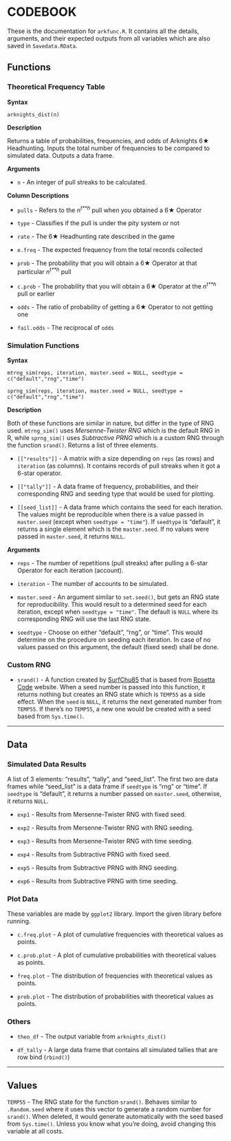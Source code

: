 CODEBOOK
========

These is the documentation for `arkfunc.R`. It contains all the details,
arguments, and their expected outputs from all variables which are also
saved in `Savedata.RData`.

Functions
---------

### Theoretical Frequency Table

**Syntax**

`arknights_dist(n)`

**Description**

Returns a table of probabilities, frequencies, and odds of Arknights 6★
Headhunting. Inputs the total number of frequencies to be compared to
simulated data. Outputs a data frame.

**Arguments**

-   `n` - An integer of pull streaks to be calculated.

**Column Descriptions**

-   `pulls` - Refers to the *n*<sup>*t**h*</sup> pull when you obtained
    a 6★ Operator

-   `type` - Classifies if the pull is under the pity system or not

-   `rate` - The 6★ Headhunting rate described in the game

-   `e.freq` - The expected frequency from the total records collected

-   `prob` - The probability that you will obtain a 6★ Operator at that
    particular *n*<sup>*t**h*</sup> pull

-   `c.prob` - The probability that you will obtain a 6★ Operator at the
    *n*<sup>*t**h*</sup> pull or earlier

-   `odds` - The ratio of probability of getting a 6★ Operator to not
    getting one

-   `fail.odds` - The reciprocal of `odds`

### Simulation Functions

**Syntax**

`mtrng_sim(reps, iteration, master.seed = NULL, seedtype = c("default","rng","time")`

`sprng_sim(reps, iteration, master.seed = NULL, seedtype = c("default","rng","time")`

**Description**

Both of these functions are similar in nature, but differ in the type of
RNG used. `mtrng_sim()` uses *Mersenne-Twister RNG* which is the default
RNG in R, while `sprng_sim()` uses *Subtractive PRNG* which is a custom
RNG through the function `srand()`. Returns a list of three elements.

-   `[["results"]]` - A matrix with a size depending on `reps` (as rows)
    and `iteration` (as columns). It contains records of pull streaks
    when it got a 6-star operator.

-   `[["tally"]]` - A data frame of frequency, probabilities, and their
    corresponding RNG and seeding type that would be used for plotting.

-   `[[seed_list]]` - A data frame which contains the seed for each
    iteration. The values might be reproducible when there is a value
    passed in `master.seed` (except when `seedtype = "time"`). If
    `seedtype` is “default”, it returns a single element which is the
    `master.seed`. If no values were passed in `master.seed`, it returns
    `NULL`.

**Arguments**

-   `reps` - The number of repetitions (pull streaks) after pulling a
    6-star Operator for each iteration (account).

-   `iteration` - The number of accounts to be simulated.

-   `master.seed` - An argument similar to `set.seed()`, but gets an RNG
    state for reproducibility. This would result to a determined seed
    for each iteration, except when `seedtype = "time"`. The default is
    `NULL` where its corresponding RNG will use the last RNG state.

-   `seedtype` - Choose on either “default”, “rng”, or “time”. This
    would determine on the procedure on seeding each iteration. In case
    of no values passed on this argument, the default (fixed seed) shall
    be done.

### Custom RNG

-   `srand()` - A function created by
    [SurfChu85](https://twitter.com/SurfChu85) that is based from
    [Rosetta Code](https://rosettacode.org/wiki/Subtractive_generator)
    website. When a seed number is passed into this function, it returns
    nothing but creates an RNG state which is `TEMP55` as a side effect.
    When the `seed` is `NULL`, it returns the next generated number from
    `TEMP55`. If there’s no `TEMP55`, a new one would be created with a
    seed based from `Sys.time()`.

------------------------------------------------------------------------

Data
----

### Simulated Data Results

A list of 3 elements: “results”, “tally”, and “seed\_list”. The first
two are data frames while “seed\_list” is a data frame if `seedtype` is
“rng” or “time”. If `seedtype` is “default”, it returns a number passed
on `master.seed`, otherwise, it returns `NULL`.

-   `exp1` - Results from Mersenne-Twister RNG with fixed seed.

-   `exp2` - Results from Mersenne-Twister RNG with RNG seeding.

-   `exp3` - Results from Mersenne-Twister RNG with time seeding.

-   `exp4` - Results from Subtractive PRNG with fixed seed.

-   `exp5` - Results from Subtractive PRNG with RNG seeding.

-   `exp6` - Results from Subtractive PRNG with time seeding.

### Plot Data

These variables are made by `ggplot2` library. Import the given library
before running.

-   `c.freq.plot` - A plot of cumulative frequencies with theoretical
    values as points.

-   `c.prob.plot` - A plot of cumulative probabilities with theoretical
    values as points.

-   `freq.plot` - The distribution of frequencies with theoretical
    values as points.

-   `prob.plot` - The distribution of probabilities with theoretical
    values as points.

### Others

-   `theo_df` - The output variable from `arknights_dist()`

-   `df_tally` - A large data frame that contains all simulated tallies
    that are row bind (`rbind()`)

------------------------------------------------------------------------

Values
------

`TEMP55` - The RNG state for the function `srand()`. Behaves similar to
`.Random.seed` where it uses this vector to generate a random number for
`srand()`. When deleted, it would generate automatically with the seed
based from `Sys.time()`. Unless you know what you’re doing, avoid
changing this variable at all costs.
